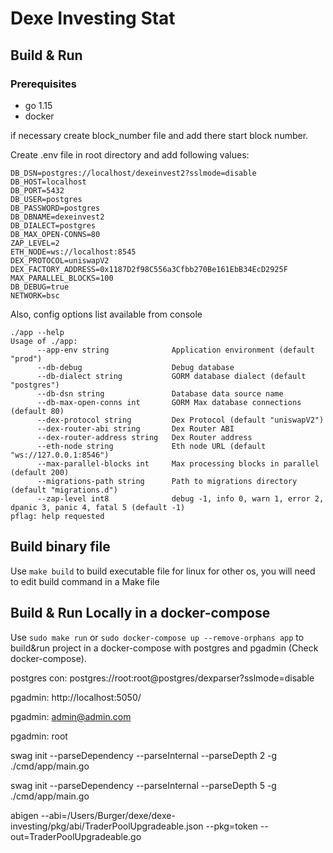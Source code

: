 # Dexe Investing Stat

## Build & Run
### Prerequisites
- go 1.15
- docker

if necessary create block_number file and add there start block number.

Create .env file in root directory and add following values:
```dotenv
DB_DSN=postgres://localhost/dexeinvest2?sslmode=disable
DB_HOST=localhost
DB_PORT=5432
DB_USER=postgres
DB_PASSWORD=postgres
DB_DBNAME=dexeinvest2
DB_DIALECT=postgres
DB_MAX_OPEN-CONNS=80
ZAP_LEVEL=2
ETH_NODE=ws://localhost:8545
DEX_PROTOCOL=uniswapV2
DEX_FACTORY_ADDRESS=0x1187D2f98C556a3Cfbb270Be161EbB34EcD2925F
MAX_PARALLEL_BLOCKS=100
DB_DEBUG=true
NETWORK=bsc
```

Also, config options list available from console
```shell
./app --help
Usage of ./app:
      --app-env string              Application environment (default "prod")
      --db-debug                    Debug database
      --db-dialect string           GORM database dialect (default "postgres")
      --db-dsn string               Database data source name
      --db-max-open-conns int       GORM Max database connections (default 80)
      --dex-protocol string         Dex Protocol (default "uniswapV2")
      --dex-router-abi string       Dex Router ABI
      --dex-router-address string   Dex Router address
      --eth-node string             Eth node URL (default "ws://127.0.0.1:8546")
      --max-parallel-blocks int     Max processing blocks in parallel (default 200)
      --migrations-path string      Path to migrations directory (default "migrations.d")
      --zap-level int8              debug -1, info 0, warn 1, error 2, dpanic 3, panic 4, fatal 5 (default -1)
pflag: help requested
```

## Build binary file

Use `make build` to build executable file for linux for other os, you will need to edit build command in a Make file

## Build & Run Locally in a docker-compose 

Use `sudo make run` or `sudo docker-compose up --remove-orphans app`  to build&run project in a docker-compose with postgres and pgadmin (Check docker-compose).

postgres con: postgres://root:root@postgres/dexparser?sslmode=disable

pgadmin: http://localhost:5050/

pgadmin: admin@admin.com

pgadmin: root

swag init --parseDependency --parseInternal --parseDepth 2 -g ./cmd/app/main.go

swag init --parseDependency --parseInternal --parseDepth 5 -g ./cmd/app/main.go

abigen --abi=/Users/Burger/dexe/dexe-investing/pkg/abi/TraderPoolUpgradeable.json --pkg=token --out=TraderPoolUpgradeable.go